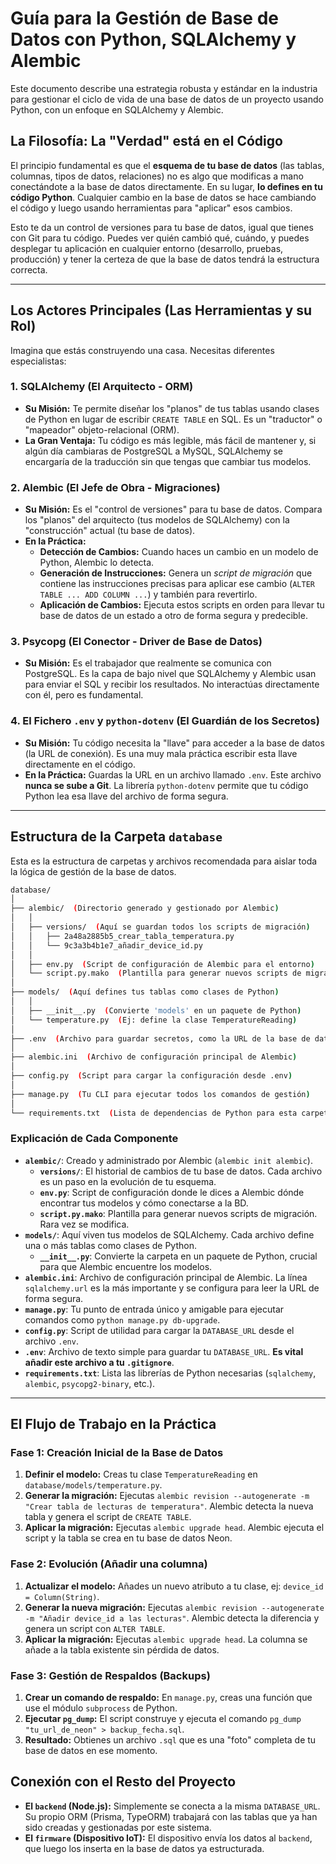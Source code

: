 # Guía para la Gestión de Base de Datos con Python, SQLAlchemy y Alembic

Este documento describe una estrategia robusta y estándar en la industria para gestionar el ciclo de vida de una base de datos de un proyecto usando Python, con un enfoque en SQLAlchemy y Alembic.

## La Filosofía: La "Verdad" está en el Código

El principio fundamental es que el **esquema de tu base de datos** (las tablas, columnas, tipos de datos, relaciones) no es algo que modificas a mano conectándote a la base de datos directamente. En su lugar, **lo defines en tu código Python**. Cualquier cambio en la base de datos se hace cambiando el código y luego usando herramientas para "aplicar" esos cambios.

Esto te da un control de versiones para tu base de datos, igual que tienes con Git para tu código. Puedes ver quién cambió qué, cuándo, y puedes desplegar tu aplicación en cualquier entorno (desarrollo, pruebas, producción) y tener la certeza de que la base de datos tendrá la estructura correcta.

---

## Los Actores Principales (Las Herramientas y su Rol)

Imagina que estás construyendo una casa. Necesitas diferentes especialistas:

### 1. SQLAlchemy (El Arquitecto - ORM)

* **Su Misión:** Te permite diseñar los "planos" de tus tablas usando clases de Python en lugar de escribir `CREATE TABLE` en SQL. Es un "traductor" o "mapeador" objeto-relacional (ORM).
* **La Gran Ventaja:** Tu código es más legible, más fácil de mantener y, si algún día cambiaras de PostgreSQL a MySQL, SQLAlchemy se encargaría de la traducción sin que tengas que cambiar tus modelos.

### 2. Alembic (El Jefe de Obra - Migraciones)

* **Su Misión:** Es el "control de versiones" para tu base de datos. Compara los "planos" del arquitecto (tus modelos de SQLAlchemy) con la "construcción" actual (tu base de datos).
* **En la Práctica:**
  * **Detección de Cambios:** Cuando haces un cambio en un modelo de Python, Alembic lo detecta.
  * **Generación de Instrucciones:** Genera un *script de migración* que contiene las instrucciones precisas para aplicar ese cambio (`ALTER TABLE ... ADD COLUMN ...`) y también para revertirlo.
  * **Aplicación de Cambios:** Ejecuta estos scripts en orden para llevar tu base de datos de un estado a otro de forma segura y predecible.

### 3. Psycopg (El Conector - Driver de Base de Datos)

* **Su Misión:** Es el trabajador que realmente se comunica con PostgreSQL. Es la capa de bajo nivel que SQLAlchemy y Alembic usan para enviar el SQL y recibir los resultados. No interactúas directamente con él, pero es fundamental.

### 4. El Fichero `.env` y `python-dotenv` (El Guardián de los Secretos)

* **Su Misión:** Tu código necesita la "llave" para acceder a la base de datos (la URL de conexión). Es una muy mala práctica escribir esta llave directamente en el código.
* **En la Práctica:** Guardas la URL en un archivo llamado `.env`. Este archivo **nunca se sube a Git**. La librería `python-dotenv` permite que tu código Python lea esa llave del archivo de forma segura.

---

## Estructura de la Carpeta `database`

Esta es la estructura de carpetas y archivos recomendada para aislar toda la lógica de gestión de la base de datos.

```bash
database/
│
├── alembic/  (Directorio generado y gestionado por Alembic)
│   │
│   ├── versions/  (Aquí se guardan todos los scripts de migración)
│   │   ├── 2a48a2885b5_crear_tabla_temperatura.py
│   │   └── 9c3a3b4b1e7_añadir_device_id.py
│   │
│   ├── env.py  (Script de configuración de Alembic para el entorno)
│   └── script.py.mako  (Plantilla para generar nuevos scripts de migración)
│
├── models/  (Aquí defines tus tablas como clases de Python)
│   │
│   ├── __init__.py  (Convierte 'models' en un paquete de Python)
│   └── temperature.py  (Ej: define la clase TemperatureReading)
│
├── .env  (Archivo para guardar secretos, como la URL de la base de datos)
│
├── alembic.ini  (Archivo de configuración principal de Alembic)
│
├── config.py  (Script para cargar la configuración desde .env)
│
├── manage.py  (Tu CLI para ejecutar todos los comandos de gestión)
│
└── requirements.txt  (Lista de dependencias de Python para esta carpeta)
```

### Explicación de Cada Componente

* **`alembic/`**: Creado y administrado por Alembic (`alembic init alembic`).
  * **`versions/`**: El historial de cambios de tu base de datos. Cada archivo es un paso en la evolución de tu esquema.
  * **`env.py`**: Script de configuración donde le dices a Alembic dónde encontrar tus modelos y cómo conectarse a la BD.
  * **`script.py.mako`**: Plantilla para generar nuevos scripts de migración. Rara vez se modifica.
* **`models/`**: Aquí viven tus modelos de SQLAlchemy. Cada archivo define una o más tablas como clases de Python.
  * **`__init__.py`**: Convierte la carpeta en un paquete de Python, crucial para que Alembic encuentre los modelos.
* **`alembic.ini`**: Archivo de configuración principal de Alembic. La línea `sqlalchemy.url` es la más importante y se configura para leer la URL de forma segura.
* **`manage.py`**: Tu punto de entrada único y amigable para ejecutar comandos como `python manage.py db-upgrade`.
* **`config.py`**: Script de utilidad para cargar la `DATABASE_URL` desde el archivo `.env`.
* **`.env`**: Archivo de texto simple para guardar tu `DATABASE_URL`. **Es vital añadir este archivo a tu `.gitignore`**.
* **`requirements.txt`**: Lista las librerías de Python necesarias (`sqlalchemy`, `alembic`, `psycopg2-binary`, etc.).

---

## El Flujo de Trabajo en la Práctica

### Fase 1: Creación Inicial de la Base de Datos

1. **Definir el modelo:** Creas tu clase `TemperatureReading` en `database/models/temperature.py`.
2. **Generar la migración:** Ejecutas `alembic revision --autogenerate -m "Crear tabla de lecturas de temperatura"`. Alembic detecta la nueva tabla y genera el script de `CREATE TABLE`.
3. **Aplicar la migración:** Ejecutas `alembic upgrade head`. Alembic ejecuta el script y la tabla se crea en tu base de datos Neon.

### Fase 2: Evolución (Añadir una columna)

1. **Actualizar el modelo:** Añades un nuevo atributo a tu clase, ej: `device_id = Column(String)`.
2. **Generar la nueva migración:** Ejecutas `alembic revision --autogenerate -m "Añadir device_id a las lecturas"`. Alembic detecta la diferencia y genera un script con `ALTER TABLE`.
3. **Aplicar la migración:** Ejecutas `alembic upgrade head`. La columna se añade a la tabla existente sin pérdida de datos.

### Fase 3: Gestión de Respaldos (Backups)

1. **Crear un comando de respaldo:** En `manage.py`, creas una función que use el módulo `subprocess` de Python.
2. **Ejecutar `pg_dump`:** El script construye y ejecuta el comando `pg_dump "tu_url_de_neon" > backup_fecha.sql`.
3. **Resultado:** Obtienes un archivo `.sql` que es una "foto" completa de tu base de datos en ese momento.

## Conexión con el Resto del Proyecto

* **El `backend` (Node.js):** Simplemente se conecta a la misma `DATABASE_URL`. Su propio ORM (Prisma, TypeORM) trabajará con las tablas que ya han sido creadas y gestionadas por este sistema.
* **El `firmware` (Dispositivo IoT):** El dispositivo envía los datos al `backend`, que luego los inserta en la base de datos ya estructurada.
